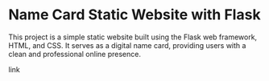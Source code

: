 # Name Card Static Website with Flask
This project is a simple static website built using the Flask web framework, HTML, and CSS. It serves as a digital name card, providing users with a clean and professional online presence.


<p>link<a href="http://sangeeths431.pythonanywhere.com/"></p>
